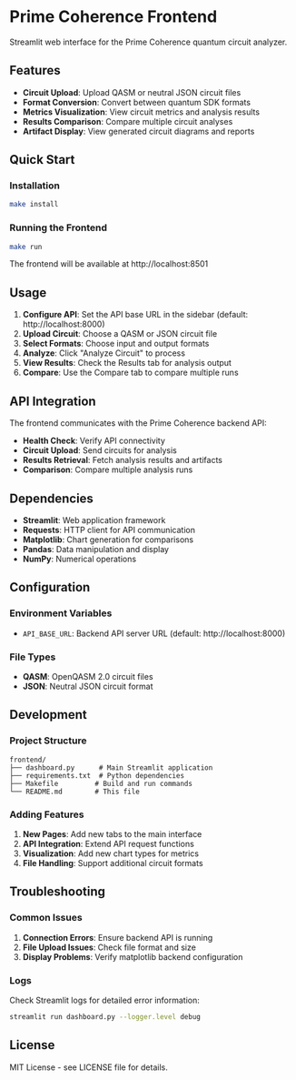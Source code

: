 # Prime Coherence Frontend

Streamlit web interface for the Prime Coherence quantum circuit analyzer.

## Features

- **Circuit Upload**: Upload QASM or neutral JSON circuit files
- **Format Conversion**: Convert between quantum SDK formats
- **Metrics Visualization**: View circuit metrics and analysis results
- **Results Comparison**: Compare multiple circuit analyses
- **Artifact Display**: View generated circuit diagrams and reports

## Quick Start

### Installation

```bash
make install
```

### Running the Frontend

```bash
make run
```

The frontend will be available at http://localhost:8501

## Usage

1. **Configure API**: Set the API base URL in the sidebar (default: http://localhost:8000)
2. **Upload Circuit**: Choose a QASM or JSON circuit file
3. **Select Formats**: Choose input and output formats
4. **Analyze**: Click "Analyze Circuit" to process
5. **View Results**: Check the Results tab for analysis output
6. **Compare**: Use the Compare tab to compare multiple runs

## API Integration

The frontend communicates with the Prime Coherence backend API:

- **Health Check**: Verify API connectivity
- **Circuit Upload**: Send circuits for analysis
- **Results Retrieval**: Fetch analysis results and artifacts
- **Comparison**: Compare multiple analysis runs

## Dependencies

- **Streamlit**: Web application framework
- **Requests**: HTTP client for API communication
- **Matplotlib**: Chart generation for comparisons
- **Pandas**: Data manipulation and display
- **NumPy**: Numerical operations

## Configuration

### Environment Variables

- `API_BASE_URL`: Backend API server URL (default: http://localhost:8000)

### File Types

- **QASM**: OpenQASM 2.0 circuit files
- **JSON**: Neutral JSON circuit format

## Development

### Project Structure

```
frontend/
├── dashboard.py      # Main Streamlit application
├── requirements.txt  # Python dependencies
├── Makefile         # Build and run commands
└── README.md        # This file
```

### Adding Features

1. **New Pages**: Add new tabs to the main interface
2. **API Integration**: Extend API request functions
3. **Visualization**: Add new chart types for metrics
4. **File Handling**: Support additional circuit formats

## Troubleshooting

### Common Issues

1. **Connection Errors**: Ensure backend API is running
2. **File Upload Issues**: Check file format and size
3. **Display Problems**: Verify matplotlib backend configuration

### Logs

Check Streamlit logs for detailed error information:
```bash
streamlit run dashboard.py --logger.level debug
```

## License

MIT License - see LICENSE file for details.
